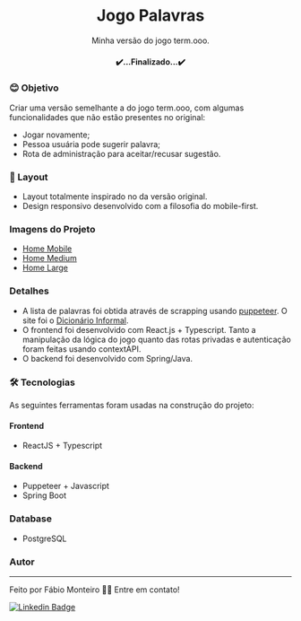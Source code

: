 <h1 align="center">Jogo Palavras</h1>

<p align="center">
	Minha versão do jogo term.ooo.
</p>
<h4 align="center"> 
	✔️...Finalizado...✔️
</h4>

### 😊 Objetivo

<p align="left">Criar uma versão semelhante a do jogo term.ooo, com algumas funcionalidades que não estão presentes no original:</p>

- Jogar novamente;
- Pessoa usuária pode sugerir palavra;
- Rota de administração para aceitar/recusar sugestão.

### 📝 Layout

- Layout totalmente inspirado no da versão original.
- Design responsivo desenvolvido com a filosofia do mobile-first.

### Imagens do Projeto

- [Home Mobile](https://github.com/fabiomrm/movieflix-frontend/blob/main/home-mobile.png?raw=true)
- [Home Medium](https://github.com/fabiomrm/movieflix-frontend/blob/main/home-medium.png?raw=true)
- [Home Large](https://github.com/fabiomrm/movieflix-frontend/blob/main/home-fullscreen.png?raw=true)

### Detalhes

- A lista de palavras foi obtida através de scrapping usando <a href="https://github.com/puppeteer/puppeteer">puppeteer</a>. O site foi o <a href="https://dicionarioinformal.com.br/">Dicionário Informal</a>.
- O frontend foi desenvolvido com React.js + Typescript. Tanto a manipulação da lógica do jogo quanto das rotas privadas e autenticação foram feitas usando contextAPI.
- O backend foi desenvolvido com Spring/Java.

### 🛠 Tecnologias

As seguintes ferramentas foram usadas na construção do projeto:

#### Frontend

- ReactJS + Typescript

#### Backend

- Puppeteer + Javascript
- Spring Boot

### Database

- PostgreSQL

### Autor

---

Feito por Fábio Monteiro 👋🏽 Entre em contato!

[![Linkedin Badge](https://img.shields.io/badge/-fabiomrm-blue?style=flat-square&logo=Linkedin&logoColor=white&link=https://www.linkedin.com/in/fabiomrm/)](https://www.linkedin.com/in/fabiomrm/)

